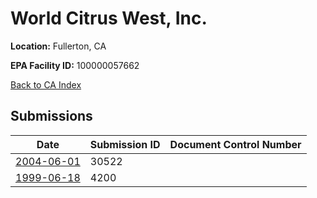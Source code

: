 # World Citrus West, Inc.

**Location:** Fullerton, CA

**EPA Facility ID:** 100000057662

[Back to CA Index](../../index.md)

## Submissions

| Date | Submission ID | Document Control Number |
|------|--------------|-------------------------|
| [2004-06-01](submissions/30522.md) | 30522 |  |
| [1999-06-18](submissions/4200.md) | 4200 |  |
